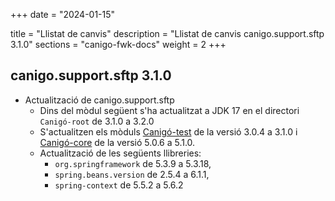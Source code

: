 +++
date        = "2024-01-15"

title       = "Llistat de canvis"
description = "Llistat de canvis canigo.support.sftp 3.1.0"
sections    = "canigo-fwk-docs"
weight		= 2
+++


## canigo.support.sftp 3.1.0

- Actualització de canigo.support.sftp
  - Dins del mòdul següent s'ha actualitzat a JDK 17 en el directori `Canigó-root` de 3.1.0 a 3.2.0
  - S'actualitzen els mòduls  [Canigó-test](/plataformes/canigo/documentacio-llibreries/canigo.test/3.1.0/) de la versió 3.0.4 a 3.1.0
    i [Canigó-core](/plataformes/canigo/documentacio-llibreries/canigo.core/5.1.0/)
    de la versió 5.0.6 a 5.1.0.
   -  Actualització de les següents llibreries:  
      - `org.springframework` de 5.3.9 a 5.3.18,
      - `spring.beans.version` de 2.5.4 a 6.1.1,
      - `spring-context` de 5.5.2 a 5.6.2
  
